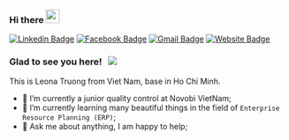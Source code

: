 ### Hi there <img src="https://media.giphy.com/media/hvRJCLFzcasrR4ia7z/giphy.gif" width="25px">
[![Linkedin Badge](https://img.shields.io/badge/-LinkedIn-0e76a8?style=flat-square&logo=Linkedin&logoColor=white)](https://www.linkedin.com/in/liinhleo/)
[![Facebook Badge](https://img.shields.io/badge/-Facebook-3b5998?style=flat-square&logo=Facebook&logoColor=white)](https://www.facebook.com/dieulinh.truong.54/)
[![Gmail Badge](https://img.shields.io/badge/Gmail-c92e3c?style=flat-square&logo=gmail&logoColor=white)](mailto:leona.truong@novobi.com)
[![Website Badge](https://img.shields.io/badge/Website-0078d7?style=flat-square&logo=microsoft-edge&logoColor=white)](https://liinhleo.github.io/)


### Glad to see you here! &nbsp; ![](https://visitor-badge.glitch.me/badge?page_id=Liinhleo.Liinhleo)
This is Leona Truong from Viet Nam, base in Ho Chi Minh.
- 👋 I’m currently a junior quality control at Novobi VietNam;
- 🌱 I’m currently learning many beautiful things in the field of `Enterprise Resource Planning (ERP)`;
- 💬 Ask me about anything, I am happy to help;

<!---
leonatruong-novobi/leonatruong-novobi is a ✨ special ✨ repository because its `README.md` (this file) appears on your GitHub profile.
You can click the Preview link to take a look at your changes.
--->
